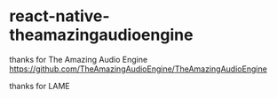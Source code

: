 # react-native-theamazingaudioengine


thanks for The Amazing Audio Engine https://github.com/TheAmazingAudioEngine/TheAmazingAudioEngine

thanks for LAME